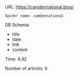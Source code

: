 URL: https://camdennational.blog/

    Spider name: camdennational

DB Schema:
- title
- date
- link
- content

Time: 4.42

Number of articles: 9
